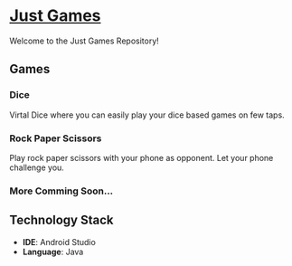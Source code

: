 # [Just Games](https://play.google.com/store/apps/details?id=com.theesmarty.untitled)

Welcome to the Just Games Repository! 

## Games

### Dice

Virtal Dice where you can easily play your dice based games on few taps.

### Rock Paper Scissors

Play rock paper scissors with your phone as opponent. Let your phone challenge you.

### More Comming Soon...

## Technology Stack

- **IDE**: Android Studio
- **Language**: Java

